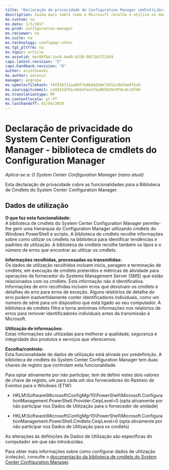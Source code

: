 ```yaml
---
title: "Declaração de privacidade do Configuration Manager cmdletlLibrary"
description: Saiba mais sobre como a Microsoft recolhe e utiliza os dados relacionados com a biblioteca de cmdlets do System Center Configuration Manager.
ms.custom: na
ms.date: 1/3/2017
ms.prod: configuration-manager
ms.reviewer: na
ms.suite: na
ms.technology: configmgr-other
ms.tgt_pltfrm: na
ms.topic: article
ms.assetid: bec00fb4-1ac0-4e49-b330-0871b3722459
caps.latest.revision: "5"
caps.handback.revision: "0"
author: aczechowski
ms.author: aaroncz
manager: angrobe
ms.openlocfilehash: f4f018721aa09f7e8bd42b9e74552c0d34e0f5a9
ms.sourcegitcommit: ca9d15dfb1c9eb47ee27ea9b5b39c9f8cdcc0748
ms.translationtype: MT
ms.contentlocale: pt-PT
ms.lasthandoff: 01/04/2018
---
```

# <a name="system-center-configuration-manager-privacy-statement---configuration-manager-cmdlet-library"></a>Declaração de privacidade do System Center Configuration Manager - biblioteca de cmdlets do Configuration Manager

*Aplica-se a: O System Center Configuration Manager (ramo atual)*

Esta declaração de privacidade cobre as funcionalidades para a Biblioteca de Cmdlets do System Center Configuration Manager.  

## <a name="usage-data"></a>Dados de utilização  
 **O que faz esta funcionalidade:**   
A biblioteca de cmdlets do System Center Configuration Manager permite-lhe gerir uma hierarquia do Configuration Manager utilizando cmdlets do Windows PowerShell e scripts. A biblioteca de cmdlets recolhe informações sobre como utilizar os cmdlets na biblioteca para identificar tendências e padrões de utilização. A biblioteca de cmdlets recolhe também os tipos e o número de erros que encontrar ao utilizar os cmdlets.  

 **Informações recolhidas, processadas ou transmitidas:**   
Os dados de utilização recolhidos incluem início, paragem e terminação de cmdlets, em execução de cmdlets preteridos e métricas de atividade para operações de fornecedor do Systems Management Server (SMS) que estão relacionados com os cmdlets. Esta informação não é identificativa.  Informações de erro recolhidas incluem erros que devolvam os cmdlets e detalhes do erro para erros de exceção. Alguns relatórios de detalhe do erro podem inadvertidamente conter identificadores individuais, como um número de série para um dispositivo que está ligado ao seu computador. A biblioteca de cmdlets filtra e torna anónimas informações nos relatórios de erros para remover identificadores individuais antes da transmissão à Microsoft.  

 **Utilização de informações:**   
Estas informações são utilizadas para melhorar a qualidade, segurança e integridade dos produtos e serviços que oferecemos.  

 **Escolha/controlo:**   
Esta funcionalidade de dados de utilização está ativada por predefinição. A biblioteca de cmdlets do System Center Configuration Manager tem duas chaves de registo que controlam esta funcionalidade.  

 Para optar ativamente por não participar, tem de definir estes dois valores de chave de registo, um para cada um dos fornecedores do Rastreio de Eventos para o Windows (ETW):  

-   HKLM\Software\Microsoft\ConfigMgr10\PowerShell\Microsoft.ConfigurationManagement.PowerShell.Provider:CeipLevel=0 (opta ativamente por não participar nos Dados de Utilização para o fornecedor de unidade)  

-   HKLM\Software\Microsoft\ConfigMgr10\PowerShell\Microsoft.ConfigurationManagement.PowerShell.Cmdlets:CeipLevel=0 (opta ativamente por não participar nos Dados de Utilização para os cmdlets)  

 As alterações às definições de Dados de Utilização são específicas do computador em que são introduzidas.  

 Para obter mais informações sobre como configurar dados de utilização (coleção), consulte o [documentação da biblioteca de cmdlets do System Center Configuration Manager](https://technet.microsoft.com/en-us/library/dn958404.aspx).   
